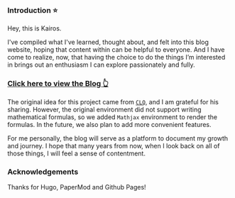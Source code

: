 ### Introduction ⭐
Hey, this is Kairos. 

I've compiled what I've learned, thought about, and felt into this blog website, hoping that content within can be helpful to everyone. And I have come to realize, now, that having the choice to do the things I’m interested in brings out an enthusiasm I can explore passionately and fully.


### [Click here to view the Blog 👆](https://kairoswang.github.io/) 

The original idea for this project came from [`CLQ`](https://clq9920.github.io/), and I am grateful for his sharing. However, the original environment did not support writing mathematical formulas, so we added `Mathjax` environment to render the formulas. In the future, we also plan to add more convenient features.

For me personally, the blog will serve as a platform to document my growth and journey. I hope that many years from now, when I look back on all of those things, I will feel a sense of contentment.

### Acknowledgements

Thanks for Hugo, PaperMod and Github Pages!